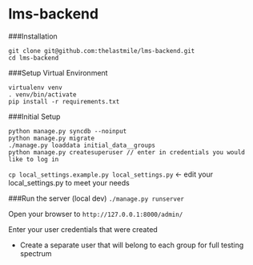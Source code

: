# lms-backend


###Installation
```
git clone git@github.com:thelastmile/lms-backend.git
cd lms-backend
```

###Setup Virtual Environment
```
virtualenv venv
. venv/bin/activate
pip install -r requirements.txt
```

###Initial Setup

```
python manage.py syncdb --noinput
python manage.py migrate
./manage.py loaddata initial_data__groups
python manage.py createsuperuser // enter in credentials you would like to log in
```
`cp local_settings.example.py local_settings.py` <- edit your local_settings.py to meet your needs

###Run the server (local dev)
`./manage.py runserver`

Open your browser to `http://127.0.0.1:8000/admin/`

Enter your user credentials that were created

* Create a separate user that will belong to each group for full testing spectrum
